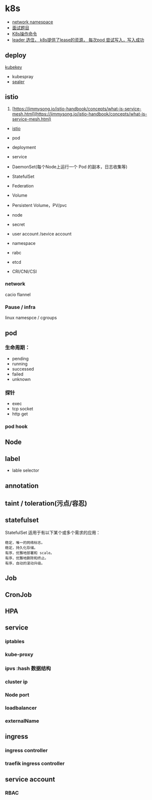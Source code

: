# k8s
- [network namespace](network.md)
- [面试题目](interview.md)
- [K8s操作命令](K8s操作命令.md)
- [leader 选住， k8s提供了lease的资源， 每次pod 尝试写入，写入成功](https://github.com/dtest11/awesomeProject/blob/master/k8s/leader_election/leader_elect.go)

## deploy
[kubekey](https://kubesphere.io/zh/docs/v3.3/installing-on-linux/introduction/kubekey/)
* kubespray
* [sealer](https://github.com/sealerio/sealer#quick-start)
##  istio
1. [https://jimmysong.io/istio-handbook/concepts/what-is-service-mesh.html](https://jimmysong.io/istio-handbook/concepts/what-is-service-mesh.html)

* [istio](istio.md)


* pod
* deployment
* service 
* DaemonSet(每个Node上运行一个 Pod 的副本，日志收集等)
* StatefulSet
* Federation
* Volume
* Persistent Volume，PV/pvc
* node
* secret
* user account /sevice account
* namespace
* rabc
* etcd
* CRI/CNI/CSI
### network
cacio
flannel

### Pause / infra
linux namespce / cgroups

## pod 
### 生命周期： 
* pending
* running
* successed
* failed
* unknown

### 探针
* exec
* tcp socket
* http get 

### pod hook

## Node
## label
* lable selector
## annotation
## taint / toleration(污点/容忍)

## statefulset

StatefulSet 适用于有以下某个或多个需求的应用：

    稳定，唯一的网络标志。
    稳定，持久化存储。
    有序，优雅地部署和 scale。
    有序，优雅地删除和终止。
    有序，自动的滚动升级。

## Job
## CronJob
## HPA

## service
### iptables
### kube-proxy
### ipvs :hash 数据结构
### cluster ip
### Node port
### loadbalancer
### externalName

## ingress

### ingress controller
### traefik ingress controller


## service account 
### RBAC








